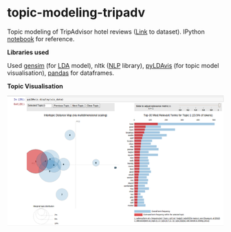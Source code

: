# topic-modeling-tripadv
Topic modeling of TripAdvisor hotel reviews ([Link](http://times.cs.uiuc.edu/~wang296/Data) to dataset). IPython [notebook](http://nbviewer.jupyter.org/gist/supercr7/733530249c06ecbf2689) for reference.

**Libraries used**

Used [gensim](https://en.wikipedia.org/wiki/Gensim) (for [LDA](https://en.wikipedia.org/wiki/Latent_Dirichlet_allocation) model), nltk ([NLP](https://en.wikipedia.org/wiki/Natural_language_processing) library), [pyLDAvis](https://github.com/bmabey/pyLDAvis) (for topic model visualisation), [pandas](http://pandas.pydata.org/) for dataframes.


**Topic Visualisation**

![caption](lda_visualisation.png)

